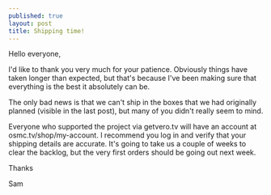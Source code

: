 ```yaml
---
published: true
layout: post
title: Shipping time!
---
```

Hello everyone,

I'd like to thank you very much for your patience. Obviously things have taken longer than expected, but that's because I've been making sure that everything is the best it absolutely can be.

The only bad news is that we can't ship in the boxes that we had originally planned (visible in the last post), but many of you didn't really seem to mind.

Everyone who supported the project via getvero.tv will have an account at osmc.tv/shop/my-account. I recommend you log in and verify that your shipping details are accurate. It's going to take us a couple of weeks to clear the backlog, but the very first orders should be going out next week. 

Thanks

Sam
